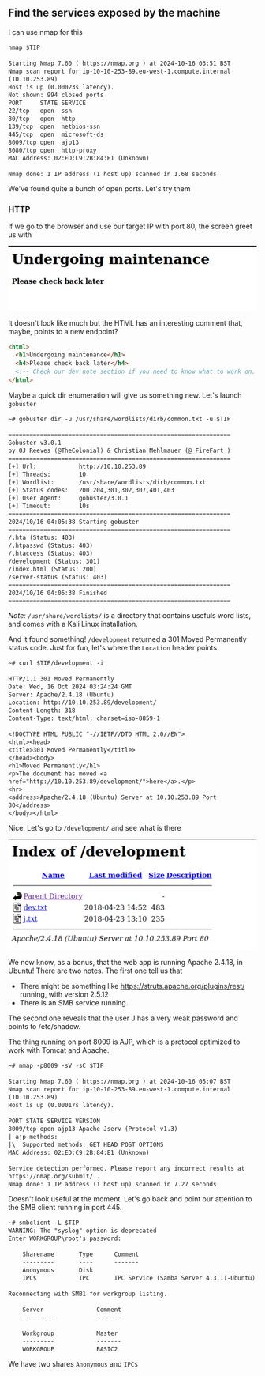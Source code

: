 ## Find the services exposed by the machine

I can use nmap for this

```
nmap $TIP

Starting Nmap 7.60 ( https://nmap.org ) at 2024-10-16 03:51 BST
Nmap scan report for ip-10-10-253-89.eu-west-1.compute.internal (10.10.253.89)
Host is up (0.00023s latency).
Not shown: 994 closed ports
PORT     STATE SERVICE
22/tcp   open  ssh
80/tcp   open  http
139/tcp  open  netbios-ssn
445/tcp  open  microsoft-ds
8009/tcp open  ajp13
8080/tcp open  http-proxy
MAC Address: 02:ED:C9:2B:84:E1 (Unknown)

Nmap done: 1 IP address (1 host up) scanned in 1.68 seconds
```

We've found quite a bunch of open ports. Let's try them

### HTTP

If we go to the browser and use our target IP with port 80, the screen greet us with

![](/images/thm/basic-pentesting/0.png)

It doesn't look like much but the HTML has an interesting comment that, maybe, points to a new endpoint?

```html
<html>
  <h1>Undergoing maintenance</h1>
  <h4>Please check back later</h4>
  <!-- Check our dev note section if you need to know what to work on. -->
</html>
```

Maybe a quick dir enumeration will give us something new. Let's launch `gobuster`

```
~# gobuster dir -u /usr/share/wordlists/dirb/common.txt -u $TIP

===============================================================
Gobuster v3.0.1
by OJ Reeves (@TheColonial) & Christian Mehlmauer (@_FireFart_)
===============================================================
[+] Url:            http://10.10.253.89
[+] Threads:        10
[+] Wordlist:       /usr/share/wordlists/dirb/common.txt
[+] Status codes:   200,204,301,302,307,401,403
[+] User Agent:     gobuster/3.0.1
[+] Timeout:        10s
===============================================================
2024/10/16 04:05:38 Starting gobuster
===============================================================
/.hta (Status: 403)
/.htpasswd (Status: 403)
/.htaccess (Status: 403)
/development (Status: 301)
/index.html (Status: 200)
/server-status (Status: 403)
===============================================================
2024/10/16 04:05:38 Finished
===============================================================
```

_Note:_ `/usr/share/wordlists/` is a directory that contains usefuls word lists, and comes with a Kali Linux installation.

And it found something! `/development` returned a 301 Moved Permanently status code. Just for fun, let's where the `Location` header points

```
~# curl $TIP/development -i

HTTP/1.1 301 Moved Permanently
Date: Wed, 16 Oct 2024 03:24:24 GMT
Server: Apache/2.4.18 (Ubuntu)
Location: http://10.10.253.89/development/
Content-Length: 318
Content-Type: text/html; charset=iso-8859-1

<!DOCTYPE HTML PUBLIC "-//IETF//DTD HTML 2.0//EN">
<html><head>
<title>301 Moved Permanently</title>
</head><body>
<h1>Moved Permanently</h1>
<p>The document has moved <a href="http://10.10.253.89/development/">here</a>.</p>
<hr>
<address>Apache/2.4.18 (Ubuntu) Server at 10.10.253.89 Port 80</address>
</body></html>
```

Nice. Let's go to `/development/` and see what is there

![](/images/thm/basic-pentesting/1.png)

We now know, as a bonus, that the web app is running Apache 2.4.18, in Ubuntu! There are two notes.
The first one tell us that

- There might be something like https://struts.apache.org/plugins/rest/ running, with version 2.5.12
- There is an SMB service running.

The second one reveals that the user J has a very weak password and points to /etc/shadow.

The thing running on port 8009 is AJP, which is a protocol optimized to work with Tomcat
and Apache.

```
~# nmap -p8009 -sV -sC $TIP

Starting Nmap 7.60 ( https://nmap.org ) at 2024-10-16 05:07 BST
Nmap scan report for ip-10-10-253-89.eu-west-1.compute.internal (10.10.253.89)
Host is up (0.00017s latency).

PORT STATE SERVICE VERSION
8009/tcp open ajp13 Apache Jserv (Protocol v1.3)
| ajp-methods:
|\_ Supported methods: GET HEAD POST OPTIONS
MAC Address: 02:ED:C9:2B:84:E1 (Unknown)

Service detection performed. Please report any incorrect results at https://nmap.org/submit/ .
Nmap done: 1 IP address (1 host up) scanned in 7.27 seconds
```

Doesn't look useful at the moment. Let's go back and point our attention to the SMB client running in port 445.

```
~# smbclient -L $TIP
WARNING: The "syslog" option is deprecated
Enter WORKGROUP\root's password:

    Sharename       Type      Comment
    ---------       ----      -------
    Anonymous       Disk
    IPC$            IPC       IPC Service (Samba Server 4.3.11-Ubuntu)

Reconnecting with SMB1 for workgroup listing.

    Server               Comment
    ---------            -------

    Workgroup            Master
    ---------            -------
    WORKGROUP            BASIC2
```

We have two shares `Anonymous` and `IPC$`
